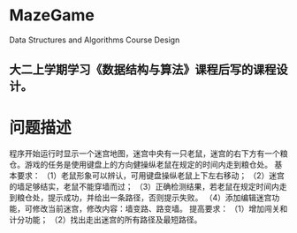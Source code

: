 # MazeGame
Data Structures and Algorithms Course Design

## 大二上学期学习《数据结构与算法》课程后写的课程设计。

# 问题描述
程序开始运行时显示一个迷宫地图，迷宫中央有一只老鼠，迷宫的右下方有一个粮仓。游戏的任务是使用键盘上的方向健操纵老鼠在规定的时间内走到粮仓处。
基本要求：
（1）老鼠形象可以辨认，可用键盘操纵老鼠上下左右移动；
（2）迷宫的墙足够结实，老鼠不能穿墙而过；
（3）正确检测结果，若老鼠在规定时间内走到粮仓处，提示成功，并给出一条路径，否则提示失败。
（4）添加编辑迷宫功能，可修改当前迷宫，修改内容：墙变路、路变墙。
提高要求：
（1）增加闯关和计分功能；
（2）找出走出迷宫的所有路径及最短路径。

